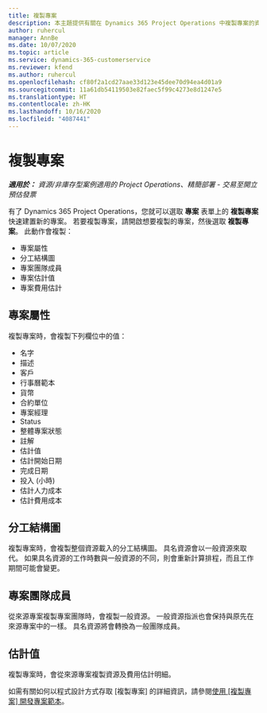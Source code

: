 ```yaml
---
title: 複製專案
description: 本主題提供有關在 Dynamics 365 Project Operations 中複製專案的資訊。
author: ruhercul
manager: AnnBe
ms.date: 10/07/2020
ms.topic: article
ms.service: dynamics-365-customerservice
ms.reviewer: kfend
ms.author: ruhercul
ms.openlocfilehash: cf80f2a1cd27aae33d123e45dee70d94ea4d01a9
ms.sourcegitcommit: 11a61db54119503e82faec5f99c4273e8d1247e5
ms.translationtype: HT
ms.contentlocale: zh-HK
ms.lasthandoff: 10/16/2020
ms.locfileid: "4087441"
---
```

# <a name="copy-a-project"></a>複製專案

_**適用於：** 資源/非庫存型案例適用的 Project Operations、精簡部署 - 交易至開立預估發票_

有了 Dynamics 365 Project Operations，您就可以選取 **專案** 表單上的 **複製專案** 快速建置新的專案。 若要複製專案，請開啟想要複製的專案，然後選取 **複製專案**。 此動作會複製：

- 專案屬性
- 分工結構圖
- 專案團隊成員
- 專案估計值
- 專案費用估計

## <a name="project-properties"></a>專案屬性

複製專案時，會複製下列欄位中的值：

- 名字
- 描述
- 客戶
- 行事曆範本
- 貨幣
- 合約單位
- 專案經理
- Status
- 整體專案狀態
- 註解
- 估計值
- 估計開始日期
- 完成日期
- 投入 (小時)
- 估計人力成本
- 估計費用成本

## <a name="work-breakdown-structure"></a>分工結構圖

複製專案時，會複製整個資源載入的分工結構圖。 具名資源會以一般資源來取代。 如果具名資源的工作時數與一般資源的不同，則會重新計算排程，而且工作期間可能會變更。

## <a name="project-team-members"></a>專案團隊成員

從來源專案複製專案團隊時，會複製一般資源。 一般資源指派也會保持與原先在來源專案中的一樣。 具名資源將會轉換為一般團隊成員。

## <a name="estimates"></a>估計值

複製專案時，會從來源專案複製資源及費用估計明細。 

如需有關如何以程式設計方式存取 [複製專案] 的詳細資訊，請參閱[使用 [複製專案] 開發專案範本](dev-copy-project.md)。
